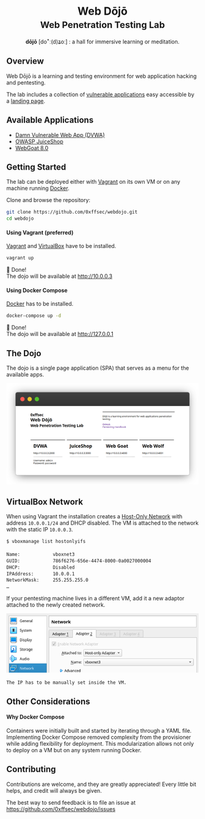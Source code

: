 <h1 align="center">
Web Dōjō
<br>
<small>Web Penetration Testing Lab</small>
</h1>
<p align="center">
<b>dōjō</b> [doꜜː(d)ʑoː] : a hall for immersive learning or meditation.
</p>

## Overview

Web Dōjō is a learning and testing environment
for web application hacking and pentesting.

The lab includes a collection of [vulnerable applications](#available-applications)
easy accessible by a [landing page](#the-dojo).

## Available Applications

- [Damn Vulnerable Web App (DVWA)](http://www.dvwa.co.uk/)
- [OWASP JuiceShop](https://owasp.org/www-project-juice-shop/)
- [WebGoat 8.0](https://github.com/WebGoat/WebGoat)

## Getting Started

The lab can be deployed either with [Vagrant](https://www.vagrantup.com/) on its own VM
or on any machine running [Docker](https://www.docker.com/).

Clone and browse the repository:

```sh
git clone https://github.com/0xffsec/webdojo.git
cd webdojo
```

#### Using Vagrant (preferred)

[Vagrant](https://www.vagrantup.com/docs/installation) and [VirtualBox](https://www.virtualbox.org/wiki/Downloads) have to be installed.

```sh
vagrant up
```

:martial_arts_uniform: Done!\
The dojo will be available at http://10.0.0.3

#### Using Docker Compose

[Docker](https://docs.docker.com/get-docker/) has to be installed.

```sh
docker-compose up -d
```

:martial_arts_uniform: Done!\
The dojo will be available at http://127.0.0.1

## The Dojo

The dojo is a single page application (SPA)
that serves as a menu for the available apps.

![Dojo SPA](./assets/dojo_spa.png)

## VirtualBox Network

When using Vagrant
the installation creates a [Host-Only Network](https://docs.oracle.com/en/virtualization/virtualbox/6.0/user/network_hostonly.html) with address `10.0.0.1/24`
and DHCP disabled.
The VM is attached to the network with the static IP `10.0.0.3`.

```sh
$ vboxmanage list hostonlyifs

Name:            vboxnet3
GUID:            786f6276-656e-4474-8000-0a0027000004
DHCP:            Disabled
IPAddress:       10.0.0.1
NetworkMask:     255.255.255.0
…
```

If your pentesting machine lives in a different VM,
add it a new adaptor attached to the newly created network.

![VirtualBox Network Dialog](./assets/vb_network.png)

    The IP has to be manually set inside the VM.

## Other Considerations

#### Why Docker Compose

Containers were initially built and started
by iterating through a YAML file.
Implementing Docker Compose
removed complexity from the provisioner
while adding flexibility for deployment.
This modularization allows not only to deploy on a VM
but on any system running Docker.

## Contributing

Contributions are welcome, and they are greatly appreciated! Every little bit helps, and credit will always be given.

The best way to send feedback is to file an issue at https://github.com/0xffsec/webdojo/issues
